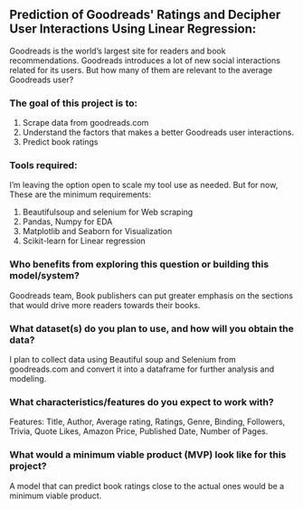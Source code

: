 

## Prediction of Goodreads' Ratings and Decipher User Interactions Using Linear Regression:

Goodreads is the world’s largest site for readers and book recommendations. Goodreads introduces a lot of new social interactions related for its users. But how many 
of them are relevant to the average Goodreads user?

### The goal of this project is to:

1. Scrape data from goodreads.com
2. Understand the factors that makes a better Goodreads user interactions.
3. Predict book ratings 

### Tools required:

I’m leaving the option open to scale my tool use as needed. But for now, These are the minimum requirements:

1. Beautifulsoup and selenium for Web scraping
2. Pandas, Numpy for EDA
3. Matplotlib and Seaborn for Visualization
4. Scikit-learn for Linear regression 

### Who benefits from exploring this question or building this model/system?

Goodreads team, Book publishers can put greater emphasis on the sections that would drive more readers towards their books.

### What dataset(s) do you plan to use, and how will you obtain the data?

I plan to collect data using Beautiful soup and Selenium from goodreads.com and convert it into a dataframe for further analysis and modeling.

### What characteristics/features do you expect to work with?
 Features: Title, Author, Average rating, Ratings, Genre, Binding, Followers, Trivia, Quote Likes, Amazon Price, Published Date, Number of Pages.
 
### What would a minimum viable product (MVP) look like for this project?

A model that can predict book ratings close to the actual ones would be a minimum viable product.
 
 
 
 






